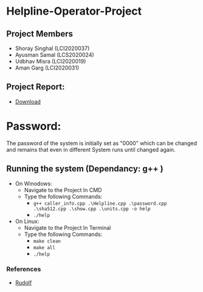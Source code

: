 # Helpline-Operator-Project
## Project Members
- Shoray Singhal (LCI2020037) 
- Ayusman Samal (LCS2020024) 
- Udbhav Misra (LCI2020019)
- Aman Garg (LCI2020031)

## Project Report: 
* [Download](https://github.com/Shoray2002/Helpline-Operator-Project/raw/master/Helpline%20Operator%20System%20project%20Report.pdf)
# Password: 
 The password of the system is initially set as "0000" which can be changed and remains that even in different System runs until changed again.

## Running the system (Dependancy: g++ )
* On Winodows:
  * Navigate to the Project In CMD
  * Type the following Commands: 
    * `g++ caller_info.cpp .\Helpline.cpp .\password.cpp .\sha512.cpp .\show.cpp .\units.cpp -o help`
    * `./help`
* On Linux:
  * Navigate to the Project In Terminal
  * Type the following Commands:
     * `make clean`
     * `make all`
     * `./help`


### References
* [Rudolf](https://gist.github.com/rudolfovich/f250900f1a833e715260a66c87369d15)
